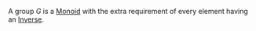 A group $G$ is a [Monoid](../Monoids/Monoid.md) with the extra requirement of every element having an [Inverse](../Inverse.md).  
